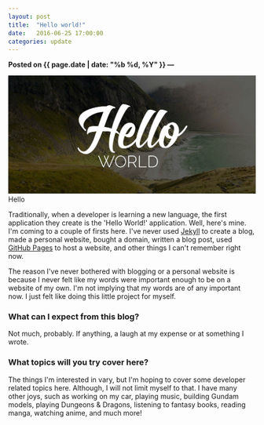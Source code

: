```yaml
---
layout: post
title:  "Hello world!"
date:   2016-06-25 17:00:00
categories: update
---
```

**Posted on {{ page.date | date: "%b %d, %Y" }} &mdash;**

<img src="/../_images/hello-world.jpg" alt="hello world"/>
Hello
<p>Traditionally, when a developer is learning a new language, the first application they
 create is the 'Hello World!' application. Well, here's mine. I'm coming to a couple of firsts here.
  I've never used <a href="https://jekyllrb.com/" target="_blank">Jekyll</a> to create a blog, made a personal website, bought a domain, written a blog post,
   used <a href="https://pages.github.com/" target="_blank">GitHub Pages</a> to host a website, and other things I can't remember right now.
</p>

<p>The reason I've never bothered with blogging or a personal website is because I never felt
like my words were important enough to be on a website of my own. I'm not implying
that my words are of any important now. I just felt like doing this little project for myself.</p>

<h3>What can I expect from this blog?</h3>
Not much, probably. If anything, a laugh at my expense or at something I wrote.

<h3>What topics will you try cover here?</h3>
<p>The things I'm interested in vary, but I'm hoping to cover some developer related topics here.
Although, I will not limit myself to that. I have many other joys, such as working on my car,
playing music, building Gundam models, playing Dungeons & Dragons, listening to fantasy books,
reading manga, watching anime, and much more!</p>
